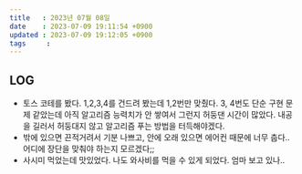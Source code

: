 ```yaml
---
title   : 2023년 07월 08일
date    : 2023-07-09 19:11:54 +0900
updated : 2023-07-09 19:12:05 +0900
tags     : 
---
```

## LOG
- 토스 코테를 봤다. 1,2,3,4를 건드려 봤는데 1,2번만 맞췄다. 3, 4번도 단순 구현 문제 같았는데 아직 알고리즘 능력치가 안 쌓여서 그런지 허둥댄 시간이 많았다. 내공을 길러서 허둥대지 않고 알고리즘 푸는 방법을 터득해야겠다.
- 밖에 있으면 끈적거려서 기분 나쁘고, 안에 오래 있으면 에어컨 때문에 너무 춥다.. 어디에 장단을 맞춰야 하는지 모르겠다;;
- 사시미 먹었는데 맛있었다. 나도 와사비를 먹을 수 있게 되었다. 엄마 보고 있나..